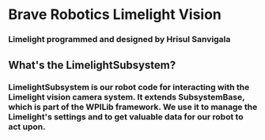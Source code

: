 # Brave Robotics Limelight Vision
### Limelight programmed and designed by Hrisul Sanvigala
## What's the LimelightSubsystem?
### LimelightSubsystem is our robot code for interacting with the Limelight vision camera system. It extends SubsystemBase, which is part of the WPILib framework. We use it to manage the Limelight's settings and to get valuable data for our robot to act upon.
